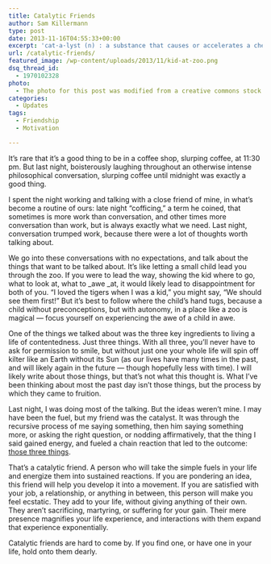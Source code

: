 ```yaml
---
title: Catalytic Friends
author: Sam Killermann
type: post
date: 2013-11-16T04:55:33+00:00
excerpt: 'cat·a·lyst (n) : a substance that causes or accelerates a chemical reaction without itself being affected'
url: /catalytic-friends/
featured_image: /wp-content/uploads/2013/11/kid-at-zoo.png
dsq_thread_id:
  - 1970102328
photo:
  - The photo for this post was modified from a creative commons stock image.
categories:
  - Updates
tags:
  - Friendship
  - Motivation

---
```

It&#8217;s rare that it&#8217;s a good thing to be in a coffee shop, slurping coffee, at 11:30 pm. But last night, boisterously laughing throughout an otherwise intense philosophical conversation, slurping coffee until midnight was exactly a good thing.

I spent the night working and talking with a close friend of mine, in what&#8217;s become a routine of ours: late night &#8220;cofficing,&#8221; a term he coined, that sometimes is more work than conversation, and other times more conversation than work, but is always exactly what we need. Last night, conversation trumped work, because there were a lot of thoughts worth talking about.

We go into these conversations with no expectations, and talk about the things that want to be talked about. It&#8217;s like letting a small child lead you through the zoo. If you were to lead the way, showing the kid where to go, what to look at, what to _awe _at, it would likely lead to disappointment for both of you. &#8220;I loved the tigers when I was a kid,&#8221; you might say, &#8220;We should see them first!&#8221; But it&#8217;s best to follow where the child&#8217;s hand tugs, because a child without preconceptions, but with autonomy, in a place like a zoo is magical &#8212; focus yourself on experiencing the awe of a child in awe.

One of the things we talked about was the three key ingredients to living a life of contentedness. Just three things. With all three, you&#8217;ll never have to ask for permission to smile, but without just one your whole life will spin off kilter like an Earth without its Sun (as our lives have many times in the past, and will likely again in the future &#8212; though hopefully less with time). I will likely write about those things, but that&#8217;s not what this thought is. What I&#8217;ve been thinking about most the past day isn&#8217;t those things, but the process by which they came to fruition.

Last night, I was doing most of the talking. But the ideas weren&#8217;t mine. I may have been the fuel, but my friend was the catalyst. It was through the recursive process of me saying something, then him saying something more, or asking the right question, or nodding affirmatively, that the thing I said gained energy, and fueled a chain reaction that led to the outcome: [those three things][1].

That&#8217;s a catalytic friend. A person who will take the simple fuels in your life and energize them into sustained reactions. If you are pondering an idea, this friend will help you develop it into a movement. If you are satisfied with your job, a relationship, or anything in between, this person will make you feel ecstatic. They add to your life, without giving anything of their own. They aren&#8217;t sacrificing, martyring, or suffering for your gain. Their mere presence magnifies your life experience, and interactions with them expand that experience exponentially.

Catalytic friends are hard to come by. If you find one, or have one in your life, hold onto them dearly.

 [1]: //happiness/ "The 3 Ingredients to a Happy Existence"